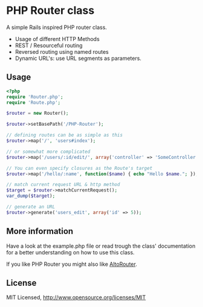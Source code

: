 # PHP Router class

A simple Rails inspired PHP router class.

* Usage of different HTTP Methods
* REST / Resourceful routing
* Reversed routing using named routes
* Dynamic URL's: use URL segments as parameters.

## Usage
```php
<?php
require 'Router.php';
require 'Route.php';

$router = new Router();

$router->setBasePath('/PHP-Router');

// defining routes can be as simple as this
$router->map('/', 'users#index');

// or somewhat more complicated
$router->map('/users/:id/edit/', array('controller' => 'SomeController', 'action' => 'someAction'), array('methods' => 'GET,PUT', 'name' => 'users_edit', 'filters' => array('id' => '(\d+)')));

// You can even specify closures as the Route's target
$router->map('/hello/:name', function($name) { echo "Hello $name."; });

// match current request URL & http method
$target = $router->matchCurrentRequest();
var_dump($target);

// generate an URL
$router->generate('users_edit', array('id' => 5));
```

## More information
Have a look at the example.php file or read trough the class' documentation for a better understanding on how to use this class.

If you like PHP Router you might also like [AltoRouter](//github.com/dannyvankooten/AltoRouter).

## License
MIT Licensed, http://www.opensource.org/licenses/MIT